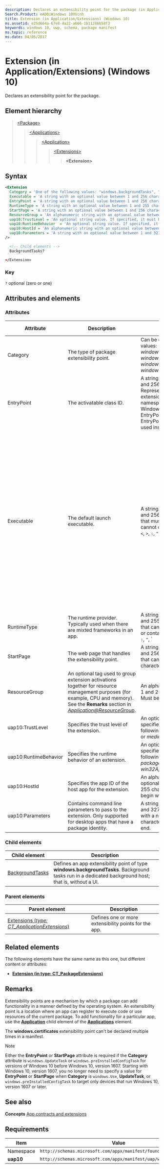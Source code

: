 ```yaml
---
description: Declares an extensibility point for the package (in Application/Extensions).
Search.Product: eADQiWindows 10XVcnh
title: Extension (in Application/Extensions) (Windows 10)
ms.assetid: e25d664a-67e8-4a22-a666-1b11286b58f3
keywords: windows 10, uwp, schema, package manifest
ms.topic: reference
ms.date: 04/05/2017
---
```


# Extension (in Application/Extensions) (Windows 10)

Declares an extensibility point for the package.

## Element hierarchy

> [\<Package\>](element-package.md)
> > [\<Applications\>](element-applications.md)
> > > [\<Application\>](element-application.md)
> > > > [\<Extensions\>](element-1-extensions.md)
> > > > > **\<Extension\>**

## Syntax

```xml
<Extension
  Category = 'One of the following values: "windows.backgroundTasks", "windows.preInstalledConfigTask", "windows.updateTask", or "windows.restrictedLaunch"'
  Executable = 'A string with an optional value between 1 and 256 characters in length, that must end with ".exe", and cannot contain the following characters: <, >, :, ", |, ?, or *. Specifies the default executable for the extension. If not specified, the executable defined for the app is used.  If specified, the EntryPoint property is also used. If the EntryPoint property is not specified, the EntryPoint defined for the app is used'.
  EntryPoint = 'A string with an optional value between 1 and 256 characters in length. Represents the task handling the extension (normally the fully namespace-qualified name of a Windows Runtime type). If EntryPoint is not specified, the EntryPoint defined for the app is used instead.'
  RuntimeType = 'A string with an optional value between 1 and 255 characters in length that cannot start or end with a period or contain these characters: <, >, :, ", /, \, |, ?, or *'.
  StartPage = 'A string with an optional value between 1 and 256 characters in length that cannot contain these characters: <, >, :, ", |, ?, or *.'
  ResourceGroup = 'An alphanumeric string with an optional value between 1 and 255 characters in length. Must begin with a letter.'
  uap10:TrustLevel = 'An optional string value. If specified, it must be either "appContainer" or "mediumIL"'.
  uap10:RuntimeBehavior  = 'An optional string value. If specified, it must be one of the following values:  "windowsApp", "packagedClassicApp", or "win32App"'.
  uap10:HostId = 'An alphanumeric string with an optional value between 1 and 255 characters in length. Must begin with an letter.'
  uap10:Parameters = 'A string with an optional value between 1 and 32767 characters in length with a non-whitespace character at its beginning and end.'
/>

  <!-- Child elements -->
  BackgroundTasks?

</Extension>
```

### Key

`?`   optional (zero or one)

## Attributes and elements

### Attributes

| Attribute | Description | Data type | Required | Default value |
|-|-|-|-|-|
| Category | The type of package extensibility point. | Can be one of the following values: *windows.backgroundTasks*, *windows.preInstalledConfigTask*, *windows.updateTask*, or *windows.restrictedLaunch* | Yes |  |
| EntryPoint | The activatable class ID. | A string with a value between 1 and 256 characters in length. Represents the task handling the extension (normally the fully namespace-qualified name of a Windows Runtime type). If EntryPoint is not specified, the EntryPoint defined for the app is used instead. | No |  |
| Executable | The default launch executable. | A string with a value between 1 and 256 characters in length, that must end with `.exe`, and cannot contain these characters: `<`, `>`, `:`, `"`, `|`, `?`, or `*`. Specifies the default executable for the extension. If not specified, the executable defined for the app is used. If specified, the EntryPoint property is also used. If that EntryPoint property isn't specified, the EntryPoint defined for the app is used. | No |  |
| RuntimeType | The runtime provider. Typically used when there are mixted frameworks in an app. | A string with a value between 1 and 255 characters in length that cannot start or end with a `.` or contain there characters: `<`, `>`, `:`, `"`, `|`, `?`, or `*`. | No |  |
| StartPage | The web page that handles the extensibility point. | A string with a value between 1 and 256 characters in length that cannot contain these characters: `<`, `>`, `:`, `"`, `|`, `?`, or `*`. | No |  |
| ResourceGroup | An optional tag used to group extension activations together for resource management purposes (for example, CPU and memory). See the **Remarks** section in *[Application@ResourceGroup](element-application.md)*. | An alphanumeric string between 1 and 255 characters in length. Must begin with a letter. | No |  |
| uap10:TrustLevel | Specifies the trust level of the extension. | An optional string value. If specified, it can be one of the following values: *appContainer* or *mediumIL*. | No |  |
| uap10:RuntimeBehavior | Specifies the runtime behavior of an extension. | An optional string value. If specified, it can be one of the following values: *windowsApp*, *packagedClassicApp*, or *win32App*. | No |  |
| uap10:HostId | Specifies the app ID of the host app for the extension. | An alphanumeric string with an optional value between 1 and 255 characters in length. Must begin with a letter. | No |  |
| uap10:Parameters | Contains command line parameters to pass to the extension. Only supported for desktop apps that have a package identity. | A string with a value between 1 and 32767 characters in length with a non-whitespace character at its beginning and end. | No |  |

### Child elements

| Child element | Description |
|-|-|
| [BackgroundTasks](element-backgroundtasks.md) | Defines an app extensibility point of type **windows.backgroundTasks**. Background tasks run in a dedicated background host; that is, without a UI. |

### Parent elements

| Parent element | Description |
|-|-|
| [Extensions (*type: CT_ApplicationExtensions*)](element-1-extensions.md) | Defines one or more extensibility points for the app. |

## Related elements

The following elements have the same name as this one, but different content or attributes:

- **[Extension (in type: CT_PackageExtensions)](element-extension.md)**

## Remarks

Extensibility points are a mechanism by which a package can add functionality in a manner defined by the operating system. An extensibility point is a location where an app can register to execute code or use resources of the current package. To add functionality for a particular app, use the [**Application**](element-application.md) child element of the [**Applications**](element-applications.md) element.

The **windows.certificates** extensibility point can't be declared multiple times in a manifest.

> [!NOTE]
> Either the **EntryPoint** or **StartPage** attribute is required if the **Category** attribute is `windows.UpdateTask` or `windows.preInstalledConfigTask` for versions of Windows 10 before Windows 10, version 1607. Starting with Windows 10, version 1607, you no longer need to specify a value for **EntryPoint** or **StartPage** when **Category** is `windows.Use`, **UpdateTask**, or `windows.preInstalledConfigTask` to target only devices that run Windows 10, version 1607 or later.

## See also

**Concepts**
[App contracts and extensions](/previous-versions/windows/apps/hh464906(v=win.10))

## Requirements

| Item  | Value  |
|--|--|
| Namespace | `http://schemas.microsoft.com/appx/manifest/foundation/windows10` |
| **uap10** | `http://schemas.microsoft.com/appx/manifest/uap/windows10/10` |
